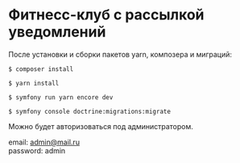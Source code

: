 Фитнесс-клуб с рассылкой уведомлений
================

После установки и сборки пакетов yarn, композера и миграций:

```
$ composer install
```
```
$ yarn install
```
```
$ symfony run yarn encore dev
```
```
$ symfony console doctrine:migrations:migrate
```

Можно будет авторизоваться под администратором.

email: admin@mail.ru
<br>
password: admin
